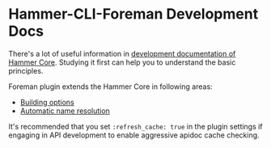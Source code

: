 Hammer-CLI-Foreman Development Docs
===================================

There's a lot of useful information in
[development documentation of Hammer Core](https://github.com/theforeman/hammer-cli/blob/master/doc/developer_docs.md#hammer-development-docs).
Studying it first can help you to understand the basic principles.

Foreman plugin extends the Hammer Core in following areas:
 - [Building options](option_builder.md#option-builder)
 - [Automatic name resolution](name_id_resolution.md#name---id-resolution)

It's recommended that you set `:refresh_cache: true` in the plugin settings if
engaging in API development to enable aggressive apidoc cache checking.

